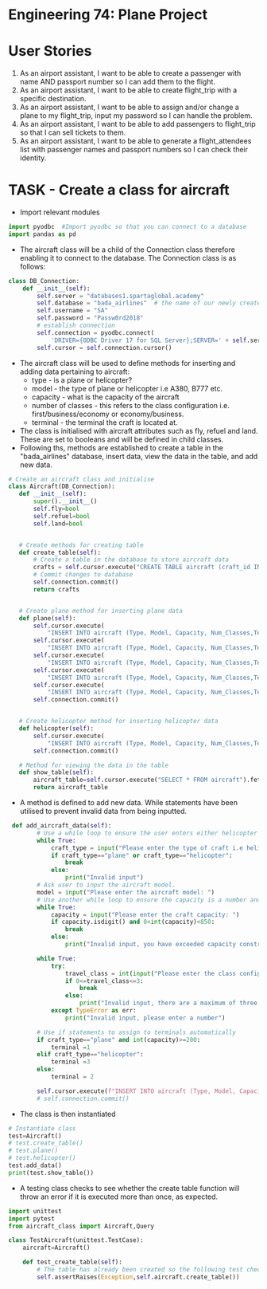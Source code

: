 # Engineering 74: Plane Project

# User Stories
1. As an airport assistant, I want to be able to create a passenger with name AND passport number so I can add them to the flight.
2. As an airport assistant, I want to be able to create flight_trip with a specific destination. 
3. As an airport assistant, I want to be able to assign and/or change a plane to my flight_trip, input my password so I can handle the problem.
4. As an airport assistant, I want to be able to add passengers to flight_trip so that I can sell tickets to them.
5. As an airport assistant, I want to be able to generate a flight_attendees list with passenger names and passport numbers so I can check their identity. 

# TASK - Create a class for aircraft 
 
* Import relevant modules 
```python
import pyodbc  #Import pyodbc so that you can connect to a database
import pandas as pd
```

* The aircraft class will be a child of the Connection class therefore enabling it to connect to the database. The Connection class is as follows:
```python
class DB_Connection:
    def __init__(self):
        self.server = "databases1.spartaglobal.academy"
        self.database = "bada_airlines"  # the name of our newly created database
        self.username = "SA"
        self.password = "Passw0rd2018"
        # establish connection
        self.connection = pyodbc.connect(
            'DRIVER={ODBC Driver 17 for SQL Server};SERVER=' + self.server + ';DATABASE=' + self.database + ';UID=' + self.username + ';PWD=' + self.password)
        self.cursor = self.connection.cursor()
```
 
* The aircraft class will be used to define methods for inserting and adding data pertaining to aircraft:
    * type - is a plane or helicopter?
    * model - the type of plane or helicopter i.e A380, B777 etc.
    * capacity - what is the capacity of the aircraft
    * number of classes - this refers to the class configuration i.e. first/business/economy or economy/business.
    * terminal - the terminal the craft is located at.
* The class is initialised with aircraft attributes such as fly, refuel and land. These are set to booleans and will be defined in child classes.
* Following ths, methods are established to create a table in the "bada_airlines" database, insert data, view the data in the table, and add new data.

 ```python
# Create an aircraft class and initialise
class Aircraft(DB_Connection):
    def __init__(self):
        super().__init__()
        self.fly=bool
        self.refuel=bool
        self.land=bool


    # Create methods for creating table
    def create_table(self):
        # Create a table in the database to store aircraft data
        crafts = self.cursor.execute("CREATE TABLE aircraft (craft_id INT NOT NULL IDENTITY(1,1) PRIMARY KEY,Type VARCHAR(20), Model VARCHAR(100), Capacity INT, Num_Classes INT, Terminal INT);")
        # Commit changes to database
        self.connection.commit()
        return crafts


    # Create plane method for inserting plane data
    def plane(self):
        self.cursor.execute(
            "INSERT INTO aircraft (Type, Model, Capacity, Num_Classes,Terminal) VALUES ('plane', 'A380',517,3,1)")
        self.cursor.execute(
            "INSERT INTO aircraft (Type, Model, Capacity, Num_Classes,Terminal) VALUES ('plane', 'B777',364,3,1)")
        self.cursor.execute(
            "INSERT INTO aircraft (Type, Model, Capacity, Num_Classes,Terminal) VALUES ('plane', 'A320neo',160,2,2)")
        self.cursor.execute(
            "INSERT INTO aircraft (Type, Model, Capacity, Num_Classes,Terminal) VALUES ('plane', '787 Dreamliner',254,2,1)")
        self.cursor.execute(
            "INSERT INTO aircraft (Type, Model, Capacity, Num_Classes,Terminal) VALUES ('plane', 'A319',110,2,2)")
        self.connection.commit()


    # Create helicopter method for inserting helicopter data
    def helicopter(self):
        self.cursor.execute(
            "INSERT INTO aircraft (Type, Model, Capacity, Num_Classes,Terminal) VALUES ('helicopter', 'AS350 B2',5,0,3)")
        self.connection.commit()

    # Method for viewing the data in the table
    def show_table(self):
        aircraft_table=self.cursor.execute("SELECT * FROM aircraft").fetchall()
        return aircraft_table
```
* A method is defined to add new data. While statements have been utilised to prevent invalid data from being inputted.
```python
 def add_aircraft_data(self):
        # Use a while loop to ensure the user enters either helicopter or plane.
        while True:
            craft_type = input("Please enter the type of craft i.e helicopter or plane: ")
            if craft_type=="plane" or craft_type=="helicopter":
                break
            else:
                print("Invalid input")
        # Ask user to input the aircraft model.
        model = input("Please enter the aircraft model: ")
        # Use another while loop to ensure the capacity is a number and realistic
        while True:
            capacity = input("Please enter the craft capacity: ")
            if capacity.isdigit() and 0<int(capacity)<850:
                break
            else:
                print("Invalid input, you have exceeded capacity constraints.")

        while True:
            try:
                travel_class = int(input("Please enter the class configuration: "))
                if 0<=travel_class<=3:
                    break
                else:
                    print("Invalid input, there are a maximum of three classes ")
            except TypeError as err:
                print("Invalid input, please enter a number")

        # Use if statements to assign to terminals automatically
        if craft_type=="plane" and int(capacity)>=200:
            terminal =1
        elif craft_type=="helicopter":
            terminal =3
        else:
            terminal = 2

        self.cursor.execute(f"INSERT INTO aircraft (Type, Model, Capacity, Num_Classes,Terminal) VALUES ('{craft_type}','{model}',{capacity},{travel_class},{terminal})")
        # self.connection.commit()
```


   


* The class is then instantiated 
```python
# Instantiate class
test=Aircraft()
# test.create_table()
# test.plane()
# test.helicopter()
test.add_data()
print(test.show_table())
```

* A testing class checks to see whether the create table function will throw an error if it is executed more than once, as expected. 
```python
import unittest
import pytest
from aircraft_class import Aircraft,Query

class TestAircraft(unittest.TestCase):
    aircraft=Aircraft()

    def test_create_table(self):
        # The table has already been created so the following test checks whether an error is raised.
        self.assertRaises(Exception,self.aircraft.create_table())
```



